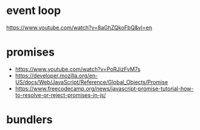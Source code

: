 # event loop

https://www.youtube.com/watch?v=8aGhZQkoFbQ&vl=en

# promises

- https://www.youtube.com/watch?v=PoRJizFvM7s
- https://developer.mozilla.org/en-US/docs/Web/JavaScript/Reference/Global_Objects/Promise
- https://www.freecodecamp.org/news/javascript-promise-tutorial-how-to-resolve-or-reject-promises-in-js/

# bundlers
